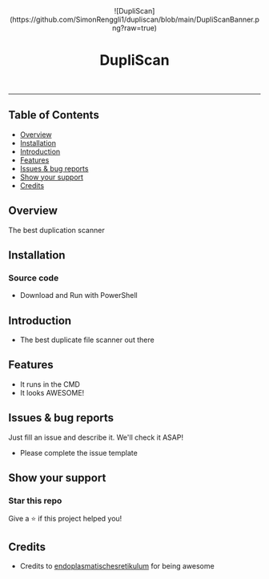 <div align="center">
![DupliScan](https://github.com/SimonRenggli1/dupliscan/blob/main/DupliScanBanner.png?raw=true)
<br>
<h1>DupliScan</h1>
 <br>
</div>

----------
## Table of Contents
- [Overview](#Overview)
- [Installation](#Installation)
- [Introduction](#Introduction)
- [Features](#Features)
- [Issues & bug reports](#Issues--bug-reports)
- [Show your support](#Show-your-support)
- [Credits](#Credits)

## Overview
The best duplication scanner

## Installation
### Source code
- Download and Run with PowerShell

## Introduction 
- The best duplicate file scanner out there

## Features
-  It runs in the CMD
-  It looks AWESOME!

## Issues & bug reports
Just fill an issue and describe it. We'll check it ASAP!

- Please complete the issue template

## Show your support
### Star this repo
Give a ⭐️ if this project helped you!

## Credits
- Credits to [endoplasmatischesretikulum](https://github.com/endoplasmatischesretikulum) for being awesome 
